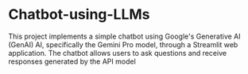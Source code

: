 # Chatbot-using-LLMs

This project implements a simple chatbot using Google's Generative AI (GenAI) AI, specifically  the Gemini Pro model, through a Streamlit web application. The chatbot allows users to ask questions and receive responses generated by the API model
 
